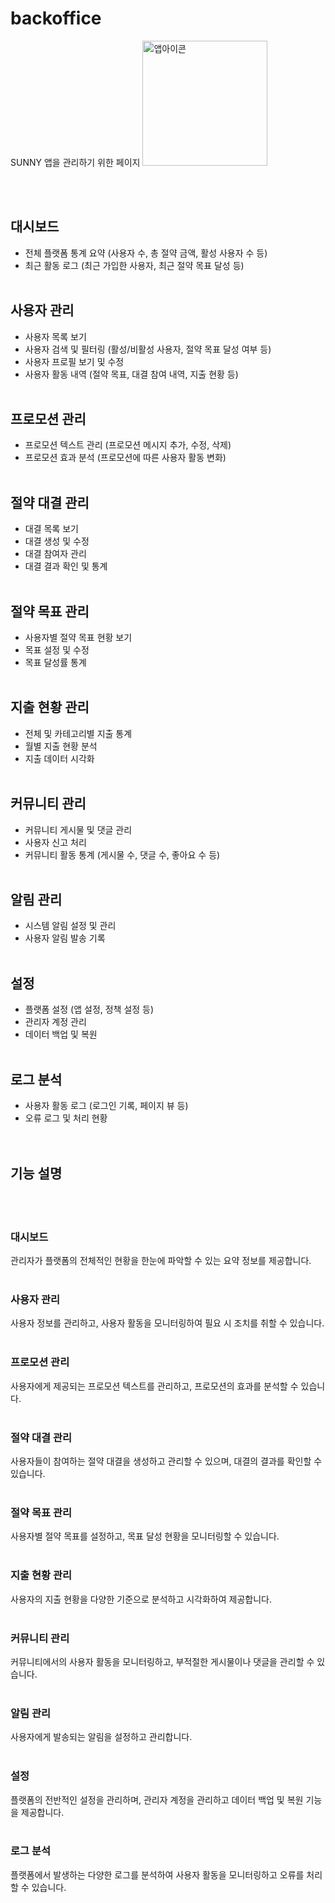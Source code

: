# backoffice
SUNNY 앱을 관리하기 위한 페이지
<img src="https://github.com/SUNNY-PJ/.github/assets/100350818/fc755de8-3cb6-46a4-b70a-d769cebbebb1" width="200" title="앱아이콘">

<br/>
<br/>

## 대시보드

- 전체 플랫폼 통계 요약 (사용자 수, 총 절약 금액, 활성 사용자 수 등)
- 최근 활동 로그 (최근 가입한 사용자, 최근 절약 목표 달성 등)
  <br/>
  <br/>
## 사용자 관리

- 사용자 목록 보기
- 사용자 검색 및 필터링 (활성/비활성 사용자, 절약 목표 달성 여부 등)
- 사용자 프로필 보기 및 수정
- 사용자 활동 내역 (절약 목표, 대결 참여 내역, 지출 현황 등)
  <br/>
  <br/>
## 프로모션 관리

- 프로모션 텍스트 관리 (프로모션 메시지 추가, 수정, 삭제)
- 프로모션 효과 분석 (프로모션에 따른 사용자 활동 변화)
  <br/>
  <br/>
## 절약 대결 관리

- 대결 목록 보기
- 대결 생성 및 수정
- 대결 참여자 관리
- 대결 결과 확인 및 통계
  <br/>
  <br/>
## 절약 목표 관리

- 사용자별 절약 목표 현황 보기
- 목표 설정 및 수정
- 목표 달성률 통계
  <br/>
  <br/>
## 지출 현황 관리

- 전체 및 카테고리별 지출 통계
- 월별 지출 현황 분석
- 지출 데이터 시각화
  <br/>
  <br/>
## 커뮤니티 관리

- 커뮤니티 게시물 및 댓글 관리
- 사용자 신고 처리
- 커뮤니티 활동 통계 (게시물 수, 댓글 수, 좋아요 수 등)
  <br/>
  <br/>
## 알림 관리

- 시스템 알림 설정 및 관리
- 사용자 알림 발송 기록
  <br/>
  <br/>
## 설정

- 플랫폼 설정 (앱 설정, 정책 설정 등)
- 관리자 계정 관리
- 데이터 백업 및 복원
  <br/>
  <br/>
## 로그 분석

- 사용자 활동 로그 (로그인 기록, 페이지 뷰 등)
- 오류 로그 및 처리 현황
  <br/>
  <br/>
  <br/>
## 기능 설명

<br/>
  <br/>

### 대시보드

관리자가 플랫폼의 전체적인 현황을 한눈에 파악할 수 있는 요약 정보를 제공합니다.
<br/>
  <br/>
### 사용자 관리

사용자 정보를 관리하고, 사용자 활동을 모니터링하여 필요 시 조치를 취할 수 있습니다.
<br/>
  <br/>
### 프로모션 관리

사용자에게 제공되는 프로모션 텍스트를 관리하고, 프로모션의 효과를 분석할 수 있습니다.
<br/>
  <br/>
### 절약 대결 관리

사용자들이 참여하는 절약 대결을 생성하고 관리할 수 있으며, 대결의 결과를 확인할 수 있습니다.
<br/>
  <br/>
### 절약 목표 관리

사용자별 절약 목표를 설정하고, 목표 달성 현황을 모니터링할 수 있습니다.
<br/>
  <br/>
### 지출 현황 관리

사용자의 지출 현황을 다양한 기준으로 분석하고 시각화하여 제공합니다.
<br/>
  <br/>
### 커뮤니티 관리

커뮤니티에서의 사용자 활동을 모니터링하고, 부적절한 게시물이나 댓글을 관리할 수 있습니다.
<br/>
  <br/>
### 알림 관리

사용자에게 발송되는 알림을 설정하고 관리합니다.
<br/>
  <br/>
### 설정

플랫폼의 전반적인 설정을 관리하며, 관리자 계정을 관리하고 데이터 백업 및 복원 기능을 제공합니다.
<br/>
  <br/>
### 로그 분석

플랫폼에서 발생하는 다양한 로그를 분석하여 사용자 활동을 모니터링하고 오류를 처리할 수 있습니다.
